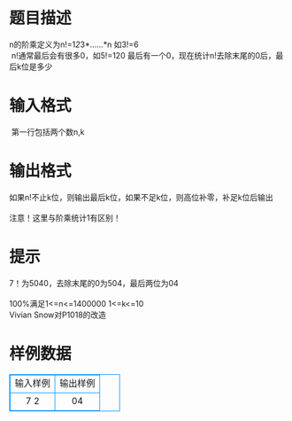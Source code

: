 # 

 
 # 题目描述 
n的阶乘定义为n!=1*2*3*……*n&nbsp;如3!=6<BR>&nbsp;n!通常最后会有很多0，如5!=120&nbsp;最后有一个0，现在统计n!去除末尾的0后，最后k位是多少&nbsp;<BR> 

 
 # 输入格式 
&nbsp;第一行包括两个数n,k&nbsp;<BR> 

 
 # 输出格式 
如果n!不止k位，则输出最后k位，如果不足k位，则高位补零，补足k位后输出<BR><BR>注意！这里与阶乘统计1有区别！<BR> 

 
 # 提示 
7！为5040，去除末尾的0为504，最后两位为04<BR><BR>100%满足1&lt;=n&lt;=1400000&nbsp;1&lt;=k&lt;=10<BR>Vivian&nbsp;Snow对P1018的改造<BR> 
# 样例数据
<style>
        table,table tr th, table tr td { border:1px solid #0094ff; }
        table { width: 200px; min-height: 25px; line-height: 25px; text-align: center; border-collapse: collapse;}   
    </style>
<table>
	<tr>
		<td>输入样例</td>
		<td>输出样例</td>
	</tr>
<tr><td>7 2
</td><td>04
</td></tr></table>
